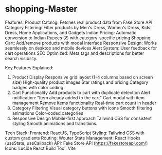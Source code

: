 # shopping-Master
Features:
Product Catalog: Fetches real product data from Fake Store API
Category Filtering: Filter products by Men's Dress, Women's Dress, Kids' Dress, Home Applications, and Gadgets
Indian Pricing: Automatic conversion to Indian Rupees (₹) with category-specific pricing
Shopping Cart: Add/remove products with modal interface
Responsive Design: Works seamlessly on desktop and mobile devices
Alert System: User feedback for cart operations
SEO Optimized: Meta tags and descriptions for better search visibility.

Key Features Explained:
1. Product Display
Responsive grid layout (1-4 columns based on screen size)
High-quality product images
Star ratings and pricing
Category badges with color coding
2. Cart Functionality
Add products to cart with duplicate detection
Alert notification: "Item already added to the cart"
Cart modal with item management
Remove items functionality
Real-time cart count in header
3. Category Filtering
Visual category buttons with icons
Smooth filtering animations
Color-coded categories
4. Responsive Design
Mobile-first approach
Tailwind CSS for consistent styling
Smooth animations and transitions.

Tech Stack:
Frontend: ReactJS, TypeScript
Styling: Tailwind CSS with custom gradients
Routing: Wouter
State Management: React Hooks (useState, useCallback)
API: Fake Store API (https://fakestoreapi.com/)
Icons: Lucide React
Build Tool: Vite
